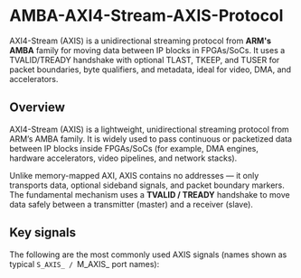 # AMBA-AXI4-Stream-AXIS-Protocol
AXI4-Stream (AXIS) is a unidirectional streaming protocol from **ARM's AMBA** family for moving data between IP blocks in FPGAs/SoCs. It uses a TVALID/TREADY handshake with optional TLAST, TKEEP, and TUSER for packet boundaries, byte qualifiers, and metadata, ideal for video, DMA, and accelerators.
## Overview
AXI4-Stream (AXIS) is a lightweight, unidirectional streaming protocol from ARM’s AMBA family. It is widely used to pass continuous or packetized data between IP blocks inside FPGAs/SoCs (for example, DMA engines, hardware accelerators, video pipelines, and network stacks).

Unlike memory-mapped AXI, AXIS contains no addresses — it only transports data, optional sideband signals, and packet boundary markers. The fundamental mechanism uses a **TVALID / TREADY** handshake to move data safely between a transmitter (master) and a receiver (slave).

## Key signals
The following are the most commonly used AXIS signals (names shown as typical `S_AXIS_ / `M_AXIS_ port names):
